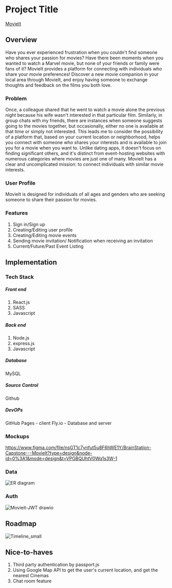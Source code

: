 # Project Title

[MovieIt](https://k18382003.github.io/movieit/)

## Overview

Have you ever experienced frustration when you couldn't find someone who shares your passion for movies? Have there been moments when you wanted to watch a Marvel movie, but none of your friends or family were fans of it? MovieIt provides a platform for connecting with individuals who share your movie preferences! Discover a new movie companion in your local area through MovieIt, and enjoy having someone to exchange thoughts and feedback on the films you both love.

### Problem

Once, a colleague shared that he went to watch a movie alone the previous night because his wife wasn't interested in that particular film. Similarly, in group chats with my friends, there are instances when someone suggests going to the movies together, but occasionally, either no one is available at that time or simply not interested.
This leads me to consider the possibility of a platform that, based on your current location or neighborhood, helps you connect with someone who shares your interests and is available to join you for a movie when you want to. Unlike dating apps, it doesn't focus on finding significant others, and it's distinct from event-hosting websites with numerous categories where movies are just one of many. MovieIt has a clear and uncomplicated mission: to connect individuals with similar movie interests.

### User Profile

MovieIt is designed for individuals of all ages and genders who are seeking someone to share their passion for movies.

### Features

1. Sign in/Sign up
2. Creating/Editing user profile
3. Creating/Editing movie events
4. Sending movie invitation/ Notification when receiving an invitation
5. Current/Future/Past Event Listing

## Implementation

### Tech Stack

##### Front end

1. React.js
2. SASS
3. Javascript

##### Back end

1. Node.js
2. express.js
3. Javascript

##### Database

MySQL

##### Source Control

Github

##### DevOPs

GitHub Pages - client
Fly.io - Database and server

### Mockups

https://www.figma.com/file/nsGT1c7ynfut5u8F6hWE1Y/BrainStation-Capstone---MovieIt?type=design&node-id=0%3A1&mode=design&t=VPGBQUhtV0Wq1s3W-1

### Data

![ER diagram](https://github.com/k18382003/movieit/assets/54568835/93e30ca6-264a-4878-8e49-06efe44749e5)

### Auth

![Movieit-JWT drawio](https://github.com/k18382003/movieit/assets/54568835/83908563-07cc-4d96-a7de-dda5ca1de083)


## Roadmap

![Timeline_small](https://github.com/k18382003/movieit/assets/54568835/1b788927-c8f3-42f1-8836-4d3c883f2155)


## Nice-to-haves

1. Third party authentication by passport.js
2. Using Google Map API to get the user's current location, and get the nearest Cinemas
3. Chat room feature

